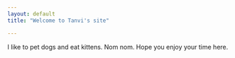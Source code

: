 ```yaml
---
layout: default
title: "Welcome to Tanvi's site"

---
```

I like to pet dogs and eat kittens. Nom nom. Hope you enjoy your time here.
